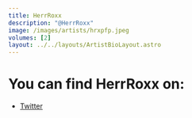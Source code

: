 ```yaml
---
title: HerrRoxx
description: "@HerrRoxx"
image: /images/artists/hrxpfp.jpeg
volumes: [2]
layout: ../../layouts/ArtistBioLayout.astro
---
```


# You can find HerrRoxx on:

- [Twitter](https://twitter.com/HerrRoxx)

